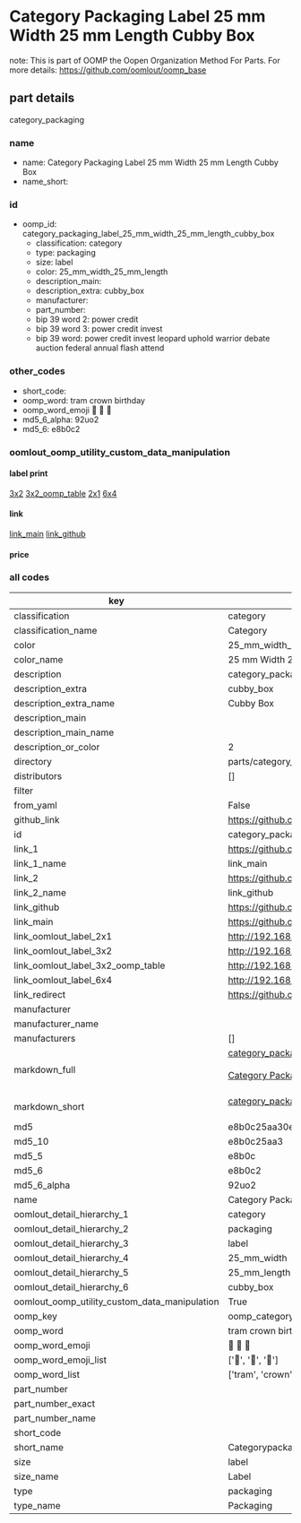 # Category Packaging Label 25 mm Width 25 mm Length Cubby Box  

note: This is part of OOMP the Oopen Organization Method For Parts. For more details: https://github.com/oomlout/oomp_base

##  part details
  



category_packaging



### name
* name: Category Packaging Label 25 mm Width 25 mm Length Cubby Box
* name_short: 
### id
* oomp_id: category_packaging_label_25_mm_width_25_mm_length_cubby_box
  * classification: category
  * type: packaging
  * size: label
  * color: 25_mm_width_25_mm_length
  * description_main: 
  * description_extra: cubby_box
  * manufacturer: 
  * part_number: 
  * bip 39 word 2: power credit
  * bip 39 word 3: power credit invest
  * bip 39 word: power credit invest leopard uphold warrior debate auction federal annual flash attend

### other_codes
* short_code: 
* oomp_word: tram crown birthday
* oomp_word_emoji :tram: :crown: :birthday:
* md5_6_alpha: 92uo2
* md5_6: e8b0c2






### oomlout_oomp_utility_custom_data_manipulation
#### label print
[3x2](http://192.168.1.245:1112/?label=oomp%2092uo2)
[3x2_oomp_table](http://192.168.1.108:1112/?label=oomp%2092uo2)
[2x1](http://192.168.1.242:1112/?label=oomp%2092uo2)
[6x4](http://192.168.1.55:1112/?label=oomp%2092uo2)    

#### link

[link_main](https://github.com/oomlout/oomlout_oomp_version_1_messy/tree/main/parts/category_packaging_label_25_mm_width_25_mm_length_cubby_box) [link_github](https://github.com/oomlout/oomlout_oomp_version_1_messy/tree/main/parts/category_packaging_label_25_mm_width_25_mm_length_cubby_box)                             

#### price







### all codes 
| key | value |  
| --- | --- |  
| classification | category |  
| classification_name | Category |  
| color | 25_mm_width_25_mm_length |  
| color_name | 25 mm Width 25 mm Length |  
| description | category_packaging |  
| description_extra | cubby_box |  
| description_extra_name | Cubby Box |  
| description_main |  |  
| description_main_name |  |  
| description_or_color | 2  |  
| directory | parts/category_packaging_label_25_mm_width_25_mm_length_cubby_box |  
| distributors | [] |  
| filter |  |  
| from_yaml | False |  
| github_link | https://github.com/oomlout/oomlout_oomp_part_src/tree/main/parts/category_packaging_label_25_mm_width_25_mm_length_cubby_box |  
| id | category_packaging_label_25_mm_width_25_mm_length_cubby_box |  
| link_1 | https://github.com/oomlout/oomlout_oomp_version_1_messy/tree/main/parts/category_packaging_label_25_mm_width_25_mm_length_cubby_box |  
| link_1_name | link_main |  
| link_2 | https://github.com/oomlout/oomlout_oomp_version_1_messy/tree/main/parts/category_packaging_label_25_mm_width_25_mm_length_cubby_box |  
| link_2_name | link_github |  
| link_github | https://github.com/oomlout/oomlout_oomp_version_1_messy/tree/main/parts/category_packaging_label_25_mm_width_25_mm_length_cubby_box |  
| link_main | https://github.com/oomlout/oomlout_oomp_version_1_messy/tree/main/parts/category_packaging_label_25_mm_width_25_mm_length_cubby_box |  
| link_oomlout_label_2x1 | http://192.168.1.242:1112/?label=oomp%2092uo2 |  
| link_oomlout_label_3x2 | http://192.168.1.245:1112/?label=oomp%2092uo2 |  
| link_oomlout_label_3x2_oomp_table | http://192.168.1.108:1112/?label=oomp%2092uo2 |  
| link_oomlout_label_6x4 | http://192.168.1.55:1112/?label=oomp%2092uo2 |  
| link_redirect | https://github.com/oomlout/oomlout_oomp_version_1_messy/tree/main/parts/category_packaging_label_25_mm_width_25_mm_length_cubby_box |  
| manufacturer |  |  
| manufacturer_name |  |  
| manufacturers | [] |  
| markdown_full | [category_packaging_label_25_mm_width_25_mm_length_cubby_box](none)<br>[](none)<br>[Category Packaging Label 25 Mm Width 25 Mm Length Cubby Box](none)<br><br> |  
| markdown_short | [category_packaging_label_25_mm_width_25_mm_length_cubby_box](none)<br><br> |  
| md5 | e8b0c25aa30ee70bdd776804ebccc54a |  
| md5_10 | e8b0c25aa3 |  
| md5_5 | e8b0c |  
| md5_6 | e8b0c2 |  
| md5_6_alpha | 92uo2 |  
| name | Category Packaging Label 25 mm Width 25 mm Length Cubby Box |  
| oomlout_detail_hierarchy_1 | category |  
| oomlout_detail_hierarchy_2 | packaging |  
| oomlout_detail_hierarchy_3 | label |  
| oomlout_detail_hierarchy_4 | 25_mm_width |  
| oomlout_detail_hierarchy_5 | 25_mm_length |  
| oomlout_detail_hierarchy_6 | cubby_box |  
| oomlout_oomp_utility_custom_data_manipulation | True |  
| oomp_key | oomp_category_packaging_label_25_mm_width_25_mm_length_cubby_box |  
| oomp_word | tram crown birthday |  
| oomp_word_emoji | :tram: :crown: :birthday: |  
| oomp_word_emoji_list | [':tram:', ':crown:', ':birthday:'] |  
| oomp_word_list | ['tram', 'crown', 'birthday'] |  
| part_number |  |  
| part_number_exact |  |  
| part_number_name |  |  
| short_code |  |  
| short_name | Categorypackaging |  
| size | label |  
| size_name | Label |  
| type | packaging |  
| type_name | Packaging |  
